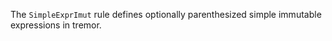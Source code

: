 The `SimpleExprImut` rule defines optionally parenthesized simple immutable expressions in tremor.


